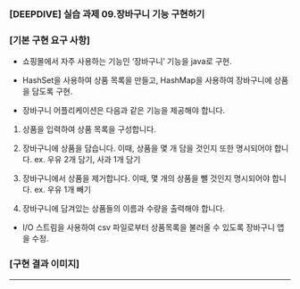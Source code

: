 ### [DEEPDIVE] 실습 과제 09.장바구니 기능 구현하기

### [기본 구현 요구 사항]

- 쇼핑몰에서 자주 사용하는 기능인 ‘장바구니’ 기능을 java로 구현.
  
- HashSet을 사용하여 상품 목록을 만들고, HashMap을 사용하여 장바구니에 상품을 담도록 구현.

- 장바구니 어플리케이션은 다음과 같은 기능을 제공해야 합니다.

1. 상품을 입력하여 상품 목록을 구성합니다.

2. 장바구니에 상품을 담습니다. 이때, 상품을 몇 개 담을 것인지 또한 명시되어야 합니다. ex. 우유 2개 담기, 사과 1개 담기

3. 장바구니에서 상품을 제거합니다. 이때, 몇 개의 상품을 뺄 것인지 명시되어야 합니다. ex. 우유 1개 빼기

4. 장바구니에 담겨있는 상품들의 이름과 수량을 출력해야 합니다.

- I/O 스트림을 사용하여 csv 파일로부터 상품목록을 불러올 수 있도록 장바구니 앱을 수정.

### [구현 결과 이미지]

---
